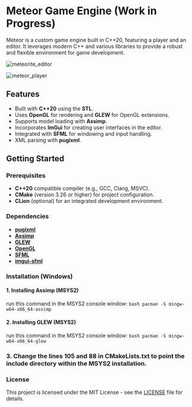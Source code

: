 
# Meteor Game Engine (Work in Progress)

Meteor is a custom game engine built in C++20, featuring a player and an editor. It leverages modern C++ and various libraries to provide a robust and flexible environment for game development.

![meteorite_editor](https://i.ibb.co/NVvrW4g/Screenshot-2024-10-19-001655.png)

![meteor_player](https://i.ibb.co/HgvyTsP/Screenshot-2024-10-19-001756.png)

## Features

- Built with **C++20** using the **STL**.
- Uses **OpenGL** for rendering and **GLEW** for OpenGL extensions.
- Supports model loading with **Assimp**.
- Incorporates **ImGui** for creating user interfaces in the editor.
- Integrated with **SFML** for windowing and input handling.
- XML parsing with **pugixml**.

## Getting Started

### Prerequisites

- **C++20** compatible compiler (e.g., GCC, Clang, MSVC).
- **CMake** (version 3.26 or higher) for project configuration.
- **CLion** (optional) for an integrated development environment.

### Dependencies

- [**pugixml**](https://pugixml.org/)
- [**Assimp**](https://github.com/assimp/assimp)
- [**GLEW**](http://glew.sourceforge.net/)
- [**OpenGL**](https://www.opengl.org/)
- [**SFML**](https://www.sfml-dev.org/)
- [**imgui-sfml**](https://github.com/SFML/imgui-sfml)

### Installation (Windows)

#### 1. Installing Assimp (MSYS2)

run this command in the MSYS2 console window: ```bash pacman -S mingw-w64-x86_64-assimp```

#### 2. Installing GLEW (MSYS2)

run this command in the MSYS2 console window: ```bash pacman -S mingw-w64-x86_64-glew```

### 3. Change the lines 105 and 88 in CMakeLists.txt to point the include directory within the MSYS2 installation.


### License
This project is licensed under the MIT License - see the [LICENSE](LICENSE) file for details.
